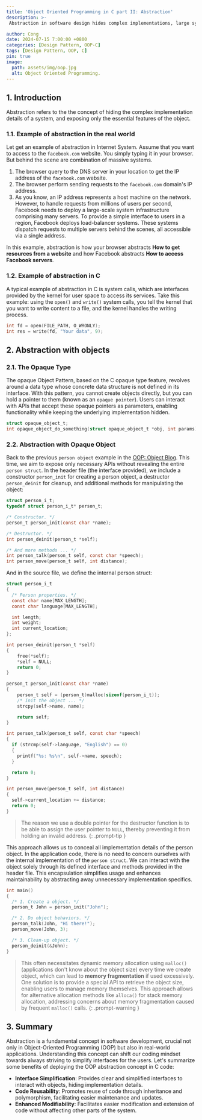 ```yaml
---
title: 'Object Oriented Programming in C part II: Abstraction'
description: >-
 Abstraction in software design hides complex implementations, large systems, and providing simple interfaces to users, making it a key concept. Let's see how we achieve this in C.

author: Cong
date: 2024-07-15 7:00:00 +0800
categories: [Design Pattern, OOP-C]
tags: [Design Pattern, OOP, C]
pin: true
image:
  path: assets/img/oop.jpg
  alt: Object Oriented Programming.
---
```


## 1. Introduction

Abstraction refers to the the concept of hiding the complex implementation details of a system, and exposing only the essential features of the object.

### 1.1. Example of abstraction in the real world

Let get an example of abstraction in Internet System. Assume that you want to access to the `facebook.com` website. You simply typing it in your browser. But behind the scene are combination of massive systems.

1. The browser query to the DNS server in your location to get the IP address of the `facebook.com` website.
2. The browser perform sending requests to the `facebook.com` domain's IP address.
3. As you know, an IP address represents a host machine on the network. However, to handle requests from millions of users per second, Facebook needs to deploy a large-scale system infrastructure comprising many servers. To provide a simple interface to users in a region, Facebook deploys load-balancer systems. These systems dispatch requests to multiple servers behind the scenes, all accessible via a single address.

In this example, abstraction is how your browser abstracts **How to get resources from a website** and how Facebook abstracts **How to access Facebook servers**.

### 1.2. Example of abstraction in C

A typical example of abstraction in C is system calls, which are interfaces provided by the kernel for user space to access its services. Take this example: using the `open()` and `write()` system calls, you tell the kernel that you want to write content to a file, and the kernel handles the writing process.

```c
int fd = open(FILE_PATH, O_WRONLY);
int res = write(fd, "Your data", 9);
```

## 2. Abstraction with objects

### 2.1. The Opaque Type

The opaque Object Pattern, based on the C opaque type feature, revolves around a data type whose concrete data structure is not defined in its interface. With this pattern, you cannot create objects directly, but you can hold a pointer to them (known as an `opaque pointer`). Users can interact with APIs that accept these opaque pointers as parameters, enabling functionality while keeping the underlying implementation hidden.

```c
struct opaque_object_t;
int opaque_object_do_something(struct opaque_object_t *obj, int params);
```

### 2.2. Abstraction with Opaque Object

Back to the previous `person object` example in the [OOP: Object Blog](/posts/oop-with-C-part-I/). This time, we aim to expose only necessary APIs without revealing the entire `person struct`. In the header file (the interface provided), we include a constructor `person_init` for creating a person object, a destructor `person_deinit` for cleanup, and additional methods for manipulating the object:

```c
struct person_i_t;
typedef struct person_i_t* person_t;

/* Constructor. */
person_t person_init(const char *name);

/* Destructor. */
int person_deinit(person_t *self);

/* And more methods ... */
int person_talk(person_t self, const char *speech);
int person_move(person_t self, int distance);
```

And in the source file, we define the internal person struct:

```c
struct person_i_t
{
  /* Person properties. */
  const char name[MAX_LENGTH];
  const char language[MAX_LENGTH];

  int length;
  int weight;
  int current_location;
};

int person_deinit(person_t *self)
{
    free(*self);
    *self = NULL;
    return 0;
}

person_t person_init(const char *name)
{
    person_t self = (person_t)malloc(sizeof(person_i_t));
    /* Init the object ... */
    strcpy(self->name, name);

    return self;
}

int person_talk(person_t self, const char *speech)
{
  if (strcmp(self->language, "English") == 0)
  {
    printf("%s: %s\n", self->name, speech);
  }

  return 0;
}

int person_move(person_t self, int distance)
{
  self->current_location += distance;
  return 0;
}
```

> The reason we use a double pointer for the destructor function is to be able to assign the user pointer to `NULL`, thereby preventing it from holding an invalid address.
{: .prompt-tip }

This approach allows us to conceal all implementation details of the person object. In the application code, there is no need to concern ourselves with the internal implementation of the `person struct`. We can interact with the object solely through its defined interface and methods provided in the header file. This encapsulation simplifies usage and enhances maintainability by abstracting away unnecessary implementation specifics.

```c
int main()
{
  /* 1. Create a object. */
  person_t John = person_init("John");

  /* 2. Do object behaviors. */
  person_talk(John, "Hi there!");
  person_move(John, 3);

  /* 3. Clean-up object. */
  person_deinit(&John);
}
```

> This often necessitates dynamic memory allocation using `malloc()` (applications don't know about the object size) every time we create object, which can lead to **memory fragmentation** if used excessively. One solution is to provide a special API to retrieve the object size, enabling users to manage memory themselves. This approach allows for alternative allocation methods like `alloca()` for stack memory allocation, addressing concerns about memory fragmentation caused by frequent `malloc()` calls.
{: .prompt-warning }

## 3. Summary

Abstraction is a fundamental concept in software development, crucial not only in Object-Oriented Programming (OOP) but also in real-world applications. Understanding this concept can shift our coding mindset towards always striving to simplify interfaces for the users.
Let's summarize some benefits of deploying the OOP abstraction concept in C code:

- **Interface Simplification**: Provides clear and simplified interfaces to interact with objects, hiding implementation details.
- **Code Reusability**: Promotes reuse of code through inheritance and polymorphism, facilitating easier maintenance and updates.
- **Enhanced Modifiability**: Facilitates easier modification and extension of code without affecting other parts of the system.
